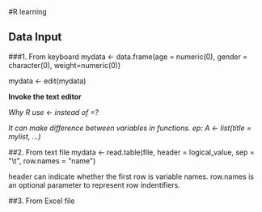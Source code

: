 #R learning
## Data Input
###1. From keyboard
mydata <- data.frame(age = numeric(0), gender = character(0), weight=numeric(0))

mydata <- edit(mydata)

**Invoke the text editor**

*Why R use <- instead of =?*


*It can make difference between variables in functions. ep: A <- list(title = mylist, ...)*

##2. From text file
mydata <- read.table(file, header = logical_value, sep = "\t", row.names = "name")

header can indicate whether the first row is variable names. row.names is an optional parameter to represent row indentifiers.

##3. From Excel file
